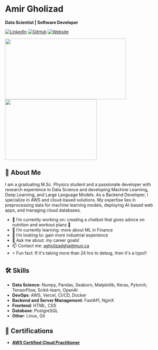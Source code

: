 # Amir Gholizad

**Data Scientist | Software Developer**

[![LinkedIn](https://img.shields.io/badge/LinkedIn-blue)](https://www.linkedin.com/in/amirgholizad/)
[![GitHub](https://img.shields.io/badge/GitHub-black)](https://www.github.com/AmirGholizad/)
[![Website](https://img.shields.io/badge/Website-green)](https://www.amirg.dev)


<a href="https://github.com/anuraghazra/github-readme-stats">
  <img height=200 width=400 align="center" src="https://github-readme-stats.vercel.app/api?username=amirgholizad&show_icons=true&theme=discord_old_blurple&custom_title=Github+Stats&include_all_commits=true" />
</a>
<a href="https://github.com/anuraghazra/convoychat">
  <img height=200 width=303 align="center" src="https://github-readme-stats.vercel.app/api/top-langs/?username=amirgholizad&show_icons=true&theme=discord_old_blurple&hide=Jupyter+Notebook,Mako&layout=compact" />
</a>

## 👋 About Me

I am a graduating M.Sc. Physics student and a passionate developer with research experience in Data Science and developing Machine Learning, Deep Learning, and Large Language Models. As a Backend Developer, I specialize in AWS and cloud-based solutions. My expertise lies in preprocessing data for machine learning models, deploying AI-based web apps, and managing cloud databases.

- 🔭 I’m currently working on: creating a chatbot that gives advice on nutrition and workout plans 🧨
- 🌱 I’m currently learning:   more about ML in Finance
- 🤝 I’m looking to:           gain more industrial experience
- 💬 Ask me about:             my career goals!
- 📫 Contact me:          agholizadgha@mun.ca
- ⚡ Fun fact:                  If it's taking more than 24 hrs to debug, then it's a typo!!

## 🛠️ Skills

- **Data Science**: Numpy, Pandas, Seaborn, Matplotlib, Keras, Pytorch, TensorFlow, Scikit-learn, OpenAI
- **DevOps**: AWS, Vercel, CI/CD, Docker
- **Backend and Server Management**: FastAPI, NginX
- **Frontend**: HTML, CSS
- **Database**: PostgreSQL
- **Other**: Linux, Git

## 🌟 Certifications
- [**AWS Certified Cloud Practitioner**](https://www.credly.com/badges/6d3d2ced-9b76-43b9-9b17-010351233132/linked_in_profile)
